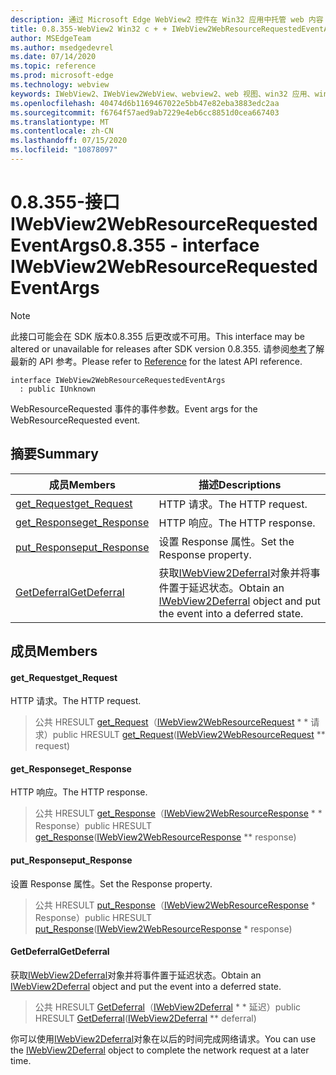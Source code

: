 ```yaml
---
description: 通过 Microsoft Edge WebView2 控件在 Win32 应用中托管 web 内容
title: 0.8.355-WebView2 Win32 c + + IWebView2WebResourceRequestedEventArgs
author: MSEdgeTeam
ms.author: msedgedevrel
ms.date: 07/14/2020
ms.topic: reference
ms.prod: microsoft-edge
ms.technology: webview
keywords: IWebView2、IWebView2WebView、webview2、web 视图、win32 应用、win32、edge
ms.openlocfilehash: 40474d6b1169467022e5bb47e82eba3883edc2aa
ms.sourcegitcommit: f6764f57aed9ab7229e4eb6cc8851d0cea667403
ms.translationtype: MT
ms.contentlocale: zh-CN
ms.lasthandoff: 07/15/2020
ms.locfileid: "10878097"
---
```

# <span data-ttu-id="10b61-104">0.8.355-接口 IWebView2WebResourceRequestedEventArgs</span><span class="sxs-lookup"><span data-stu-id="10b61-104">0.8.355 - interface IWebView2WebResourceRequestedEventArgs</span></span> 

> [!NOTE]
> <span data-ttu-id="10b61-105">此接口可能会在 SDK 版本0.8.355 后更改或不可用。</span><span class="sxs-lookup"><span data-stu-id="10b61-105">This interface may be altered or unavailable for releases after SDK version 0.8.355.</span></span> <span data-ttu-id="10b61-106">请参阅[参考](../../../webview2-api-reference.md)了解最新的 API 参考。</span><span class="sxs-lookup"><span data-stu-id="10b61-106">Please refer to [Reference](../../../webview2-api-reference.md) for the latest API reference.</span></span>

```
interface IWebView2WebResourceRequestedEventArgs
  : public IUnknown
```

<span data-ttu-id="10b61-107">WebResourceRequested 事件的事件参数。</span><span class="sxs-lookup"><span data-stu-id="10b61-107">Event args for the WebResourceRequested event.</span></span>

## <span data-ttu-id="10b61-108">摘要</span><span class="sxs-lookup"><span data-stu-id="10b61-108">Summary</span></span>

 <span data-ttu-id="10b61-109">成员</span><span class="sxs-lookup"><span data-stu-id="10b61-109">Members</span></span>                        | <span data-ttu-id="10b61-110">描述</span><span class="sxs-lookup"><span data-stu-id="10b61-110">Descriptions</span></span>
--------------------------------|---------------------------------------------
[<span data-ttu-id="10b61-111">get_Request</span><span class="sxs-lookup"><span data-stu-id="10b61-111">get_Request</span></span>](#get_request) | <span data-ttu-id="10b61-112">HTTP 请求。</span><span class="sxs-lookup"><span data-stu-id="10b61-112">The HTTP request.</span></span>
[<span data-ttu-id="10b61-113">get_Response</span><span class="sxs-lookup"><span data-stu-id="10b61-113">get_Response</span></span>](#get_response) | <span data-ttu-id="10b61-114">HTTP 响应。</span><span class="sxs-lookup"><span data-stu-id="10b61-114">The HTTP response.</span></span>
[<span data-ttu-id="10b61-115">put_Response</span><span class="sxs-lookup"><span data-stu-id="10b61-115">put_Response</span></span>](#put_response) | <span data-ttu-id="10b61-116">设置 Response 属性。</span><span class="sxs-lookup"><span data-stu-id="10b61-116">Set the Response property.</span></span>
[<span data-ttu-id="10b61-117">GetDeferral</span><span class="sxs-lookup"><span data-stu-id="10b61-117">GetDeferral</span></span>](#getdeferral) | <span data-ttu-id="10b61-118">获取[IWebView2Deferral](IWebView2Deferral.md)对象并将事件置于延迟状态。</span><span class="sxs-lookup"><span data-stu-id="10b61-118">Obtain an [IWebView2Deferral](IWebView2Deferral.md) object and put the event into a deferred state.</span></span>

## <span data-ttu-id="10b61-119">成员</span><span class="sxs-lookup"><span data-stu-id="10b61-119">Members</span></span>

#### <span data-ttu-id="10b61-120">get_Request</span><span class="sxs-lookup"><span data-stu-id="10b61-120">get_Request</span></span> 

<span data-ttu-id="10b61-121">HTTP 请求。</span><span class="sxs-lookup"><span data-stu-id="10b61-121">The HTTP request.</span></span>

> <span data-ttu-id="10b61-122">公共 HRESULT [get_Request](#get_request)（[IWebView2WebResourceRequest](IWebView2WebResourceRequest.md) \* \* 请求）</span><span class="sxs-lookup"><span data-stu-id="10b61-122">public HRESULT [get_Request](#get_request)([IWebView2WebResourceRequest](IWebView2WebResourceRequest.md) \*\* request)</span></span>

#### <span data-ttu-id="10b61-123">get_Response</span><span class="sxs-lookup"><span data-stu-id="10b61-123">get_Response</span></span> 

<span data-ttu-id="10b61-124">HTTP 响应。</span><span class="sxs-lookup"><span data-stu-id="10b61-124">The HTTP response.</span></span>

> <span data-ttu-id="10b61-125">公共 HRESULT [get_Response](#get_response)（[IWebView2WebResourceResponse](IWebView2WebResourceResponse.md) \* \* Response）</span><span class="sxs-lookup"><span data-stu-id="10b61-125">public HRESULT [get_Response](#get_response)([IWebView2WebResourceResponse](IWebView2WebResourceResponse.md) \*\* response)</span></span>

#### <span data-ttu-id="10b61-126">put_Response</span><span class="sxs-lookup"><span data-stu-id="10b61-126">put_Response</span></span> 

<span data-ttu-id="10b61-127">设置 Response 属性。</span><span class="sxs-lookup"><span data-stu-id="10b61-127">Set the Response property.</span></span>

> <span data-ttu-id="10b61-128">公共 HRESULT [put_Response](#put_response)（[IWebView2WebResourceResponse](IWebView2WebResourceResponse.md) \* Response）</span><span class="sxs-lookup"><span data-stu-id="10b61-128">public HRESULT [put_Response](#put_response)([IWebView2WebResourceResponse](IWebView2WebResourceResponse.md) \* response)</span></span>

#### <span data-ttu-id="10b61-129">GetDeferral</span><span class="sxs-lookup"><span data-stu-id="10b61-129">GetDeferral</span></span> 

<span data-ttu-id="10b61-130">获取[IWebView2Deferral](IWebView2Deferral.md)对象并将事件置于延迟状态。</span><span class="sxs-lookup"><span data-stu-id="10b61-130">Obtain an [IWebView2Deferral](IWebView2Deferral.md) object and put the event into a deferred state.</span></span>

> <span data-ttu-id="10b61-131">公共 HRESULT [GetDeferral](#getdeferral)（[IWebView2Deferral](IWebView2Deferral.md) \* \* 延迟）</span><span class="sxs-lookup"><span data-stu-id="10b61-131">public HRESULT [GetDeferral](#getdeferral)([IWebView2Deferral](IWebView2Deferral.md) \*\* deferral)</span></span>

<span data-ttu-id="10b61-132">你可以使用[IWebView2Deferral](IWebView2Deferral.md)对象在以后的时间完成网络请求。</span><span class="sxs-lookup"><span data-stu-id="10b61-132">You can use the [IWebView2Deferral](IWebView2Deferral.md) object to complete the network request at a later time.</span></span>

